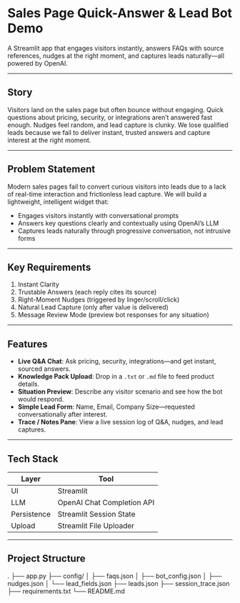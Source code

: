 # Sales Page Quick-Answer & Lead Bot Demo

A Streamlit app that engages visitors instantly, answers FAQs with source references, nudges at the right moment, and captures leads naturally—all powered by OpenAI.

---

## Story

Visitors land on the sales page but often bounce without engaging. Quick questions about pricing, security, or integrations aren’t answered fast enough. Nudges feel random, and lead capture is clunky. We lose qualified leads because we fail to deliver instant, trusted answers and capture interest at the right moment.

---

## Problem Statement

Modern sales pages fail to convert curious visitors into leads due to a lack of real-time interaction and frictionless lead capture. We will build a lightweight, intelligent widget that:
- Engages visitors instantly with conversational prompts  
- Answers key questions clearly and contextually using OpenAI’s LLM  
- Captures leads naturally through progressive conversation, not intrusive forms  

---

## Key Requirements

1. Instant Clarity  
2. Trustable Answers (each reply cites its source)  
3. Right-Moment Nudges (triggered by linger/scroll/click)  
4. Natural Lead Capture (only after value is delivered)  
5. Message Review Mode (preview bot responses for any situation)  

---

## Features

- **Live Q&A Chat**: Ask pricing, security, integrations—and get instant, sourced answers.  
- **Knowledge Pack Upload**: Drop in a `.txt` or `.md` file to feed product details.  
- **Situation Preview**: Describe any visitor scenario and see how the bot would respond.  
- **Simple Lead Form**: Name, Email, Company Size—requested conversationally after interest.  
- **Trace / Notes Pane**: View a live session log of Q&A, nudges, and lead captures.  

---

## Tech Stack

| Layer       | Tool                       |
|-------------|----------------------------|
| UI          | Streamlit                  |
| LLM         | OpenAI Chat Completion API |
| Persistence | Streamlit Session State    |
| Upload      | Streamlit File Uploader    |

---

## Project Structure
.
├── app.py
├── config/
│   ├── faqs.json
│   ├── bot_config.json
│   ├── nudges.json
│   └── lead_fields.json
├── leads.json
├── session_trace.json
├── requirements.txt
└── README.md
